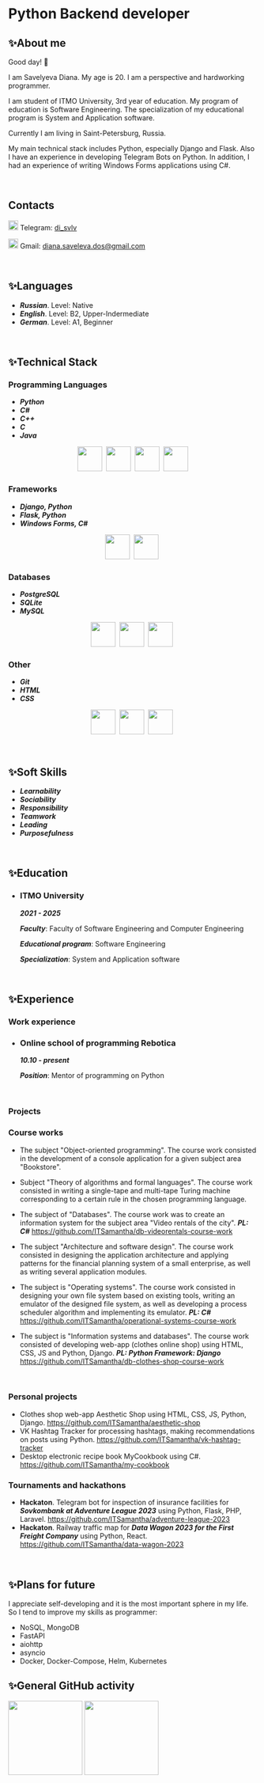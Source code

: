 # Python Backend developer

## :sparkles:About me
Good day! :wave:

I am Savelyeva Diana. My age is 20. I am a perspective and hardworking programmer. 

I am student of ITMO University, 3rd year of education. My program of education is Software Engineering. The specialization of my educational program is System and Application software.

Currently I am living in Saint-Petersburg, Russia.

My main technical stack includes Python, especially Django and Flask. Also I have an experience in developing Telegram Bots on Python. In addition, I had an experience of writing Windows Forms applications using C#.


<br>

## Contacts
<img width=20 height=20 src="https://camo.githubusercontent.com/cfafde708eca216c3179af85a0e7e4ab1e79de94a034c75fbc9e05d7f6e2d027/68747470733a2f2f75706c6f61642e77696b696d656469612e6f72672f77696b6970656469612f636f6d6d6f6e732f382f38322f54656c656772616d5f6c6f676f2e737667" />&nbsp;Telegram: [di_svlv](https://t.me/di_svlv)

<img width=20 height=20 src="https://github.com/ITSamantha/ITSamantha/assets/100091168/1faf78f0-80fc-4e03-990e-f02c1b48c555" />&nbsp;Gmail: diana.saveleva.dos@gmail.com

<br>

## :sparkles:Languages
- ___Russian___. Level: Native
- ___English___. Level: B2, Upper-Indermediate
- ___German___. Level: A1, Beginner

<br>
  
## :sparkles:Technical Stack

### Programming Languages
- ___Python___
- ___C#___
- ___C++___
- ___C___
- ___Java___

<p align='center' >
<img width=50 height=50 src="https://cdn.jsdelivr.net/gh/devicons/devicon/icons/python/python-original.svg" />&nbsp;
<img width=50 height=50 src="https://cdn.jsdelivr.net/gh/devicons/devicon/icons/csharp/csharp-original.svg" />&nbsp;
<img width=50 height=50 src="https://cdn.jsdelivr.net/gh/devicons/devicon/icons/cplusplus/cplusplus-original.svg"/>&nbsp;
<img width=50 height=50 src="https://cdn.jsdelivr.net/gh/devicons/devicon/icons/java/java-original.svg" />
</p>

### Frameworks
- ___Django, Python___
- ___Flask, Python___
- ___Windows Forms, C#___
  
<p align='center' >
<img width=50 height=50 src="https://cdn.jsdelivr.net/gh/devicons/devicon/icons/django/django-plain.svg" />&nbsp;
<img width=50 height=50 src="https://cdn.jsdelivr.net/gh/devicons/devicon/icons/flask/flask-original.svg" />&nbsp;
</p>

### Databases
- ___PostgreSQL___
- ___SQLite___
- ___MySQL___
  
<p align='center' >
<img width=50 height=50 src="https://cdn.jsdelivr.net/gh/devicons/devicon/icons/mysql/mysql-original.svg" />&nbsp;
<img width=50 height=50 src="https://cdn.jsdelivr.net/gh/devicons/devicon/icons/postgresql/postgresql-plain.svg"  />&nbsp;
<img width=50 height=50 src="https://cdn.jsdelivr.net/gh/devicons/devicon/icons/sqlite/sqlite-original-wordmark.svg" />&nbsp;
</p>


### Other
- ___Git___
- ___HTML___
- ___CSS___
  
<p align='center' >
<img width=50 height=50 src="https://cdn.jsdelivr.net/gh/devicons/devicon/icons/git/git-original.svg" />&nbsp;
<img width=50 height=50 src="https://cdn.jsdelivr.net/gh/devicons/devicon/icons/html5/html5-original-wordmark.svg" />&nbsp;
<img width=50 height=50 src="https://cdn.jsdelivr.net/gh/devicons/devicon/icons/css3/css3-original-wordmark.svg"  />&nbsp;
</p>

<br>

## :sparkles:Soft Skills
  - ___Learnability___
  - ___Sociability___
  - ___Responsibility___
  - ___Teamwork___
  - ___Leading___
  - ___Purposefulness___

<br>

## :sparkles:Education

- ### **ITMO University**

    ___2021 - 2025___

    ___Faculty___: Faculty of Software Engineering and Computer Engineering

    ___Educational program___: Software Engineering

    ___Specialization___: System and Application software

<br>

## :sparkles:Experience

### Work experience

  - ### **Online school of programming Rebotica**
    
    ___10.10 - present___
    
    ___Position___: Mentor of programming on Python

<br>

### Projects

### Course works
- The subject "Object-oriented programming". The course work consisted in the development of a console application for a given subject area "Bookstore".
- Subject "Theory of algorithms and formal languages". The course work consisted in writing a single-tape and multi-tape Turing machine corresponding to a certain rule in the chosen programming language.
- The subject of "Databases". The course work was to create an information system for the subject area "Video rentals of the city". 
  ___PL: C#___      https://github.com/ITSamantha/db-videorentals-course-work
- The subject "Architecture and software design". The course work consisted in designing the application architecture and applying patterns for the financial planning system of a small enterprise, as well as writing several application modules.
- The subject is "Operating systems". The course work consisted in designing your own file system based on existing tools, writing an emulator of the designed file system, as well as developing a process scheduler algorithm and implementing its emulator.
  ___PL: C#___ https://github.com/ITSamantha/operational-systems-course-work
- The subject is "Information systems and databases". The course work consisted of developing web-app (clothes online shop) using HTML, CSS, JS and Python, Django.
  ___PL: Python   Framework: Django___ https://github.com/ITSamantha/db-clothes-shop-course-work

  <br>
  
### Personal projects
- Clothes shop web-app Aesthetic Shop using HTML, CSS, JS, Python, Django.
  https://github.com/ITSamantha/aesthetic-shop
- VK Hashtag Tracker for processing hashtags, making recommendations on posts using Python.
  https://github.com/ITSamantha/vk-hashtag-tracker
- Desktop electronic recipe book MyCookbook using C#.
  https://github.com/ITSamantha/my-cookbook

### Tournaments and hackathons
- **Hackaton**. Telegram bot for inspection of insurance facilities for ___Sovkombank at Adventure League 2023___ using Python, Flask, PHP, Laravel.
  https://github.com/ITSamantha/adventure-league-2023
- **Hackaton**. Railway traffic map for ___Data Wagon 2023 for the First Freight Company___ using Python, React.
  https://github.com/ITSamantha/data-wagon-2023

<br>

## :sparkles:Plans for future
I appreciate self-developing and it is the most important sphere in my life. So I tend to improve my skills as programmer:
- NoSQL, MongoDB
- FastAPI
- aiohttp
- asyncio
- Docker, Docker-Compose, Helm, Kubernetes

## :sparkles:General GitHub activity
<p>
   <a href="https://github-readme-stats.vercel.app/api?username=ITSamantha&show_icons=true&count_private=true">
       <img height=150 src="https://github-readme-stats.vercel.app/api?username=ITSamantha&show_icons=true&count_private=true"/></a>
   <a href="https://github.com/ITSamantha/github-readme-stats">
       <img height=150 src="https://github-readme-stats.vercel.app/api/top-langs/?username=ITSamantha&layout=compact"/></a>
</p>
